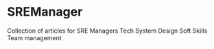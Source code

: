 # SREManager
Collection of articles for SRE Managers
Tech
System Design
Soft Skills
Team management
